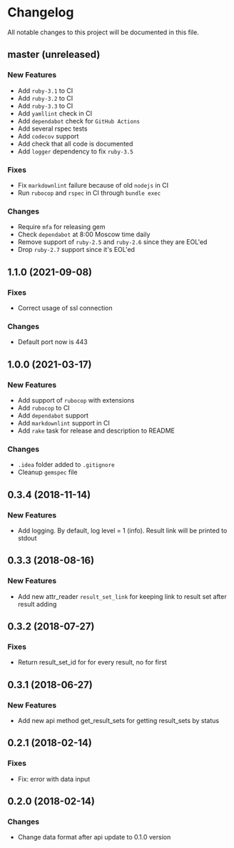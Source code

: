 # Changelog

All notable changes to this project will be documented in this file.

## master (unreleased)

### New Features

* Add `ruby-3.1` to CI
* Add `ruby-3.2` to CI
* Add `ruby-3.3` to CI
* Add `yamllint` check in CI
* Add `dependabot` check for `GitHub Actions`
* Add several rspec tests
* Add `codecov` support
* Add check that all code is documented
* Add `logger` dependency to fix `ruby-3.5`

### Fixes

* Fix `markdownlint` failure because of old `nodejs` in CI
* Run `rubocop` and `rspec` in CI through `bundle exec`

### Changes

* Require `mfa` for releasing gem
* Check `dependabot` at 8:00 Moscow time daily
* Remove support of `ruby-2.5` and `ruby-2.6` since they are EOL'ed
* Drop `ruby-2.7` support since it's EOL'ed

## 1.1.0 (2021-09-08)

### Fixes

* Correct usage of ssl connection

### Changes

* Default port now is 443

## 1.0.0 (2021-03-17)

### New Features

* Add support of `rubocop` with extensions
* Add `rubocop` to CI
* Add `dependabot` support
* Add `markdownlint` support in CI
* Add `rake` task for release and description to README

### Changes

* `.idea` folder added to `.gitignore`
* Cleanup `gemspec` file

## 0.3.4 (2018-11-14)

### New Features

* Add logging. By default, log level = 1 (info). Result link will be printed to stdout

## 0.3.3 (2018-08-16)

### New Features

* Add new attr_reader `result_set_link` for keeping link
  to result set after result adding

## 0.3.2 (2018-07-27)

### Fixes

* Return result_set_id for for every result, no for first

## 0.3.1 (2018-06-27)

### New Features

* Add new api method get_result_sets for getting result_sets by status

## 0.2.1 (2018-02-14)

### Fixes

* Fix: error with data input

## 0.2.0 (2018-02-14)

### Changes

* Change data format after api update to 0.1.0 version
